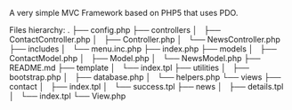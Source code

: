 A very simple MVC Framework based on PHP5 that uses PDO.

Files hierarchy:
.
├── config.php
├── controllers
│   ├── ContactController.php
│   ├── Controller.php
│   └── NewsController.php
├── includes
│   └── menu.inc.php
├── index.php
├── models
│   ├── ContactModel.php
│   ├── Model.php
│   └── NewsModel.php
├── README.md
├── template
│   └── index.tpl
├── utilities
│   ├── bootstrap.php
│   ├── database.php
│   └── helpers.php
└── views
    ├── contact
    │   ├── index.tpl
    │   └── success.tpl
    ├── news
    │   ├── details.tpl
    │   └── index.tpl
    └── View.php
